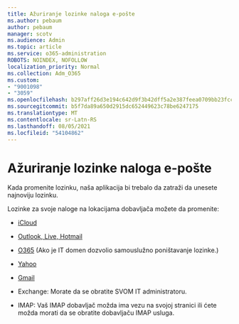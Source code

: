 ```yaml
---
title: Ažuriranje lozinke naloga e-pošte
ms.author: pebaum
author: pebaum
manager: scotv
ms.audience: Admin
ms.topic: article
ms.service: o365-administration
ROBOTS: NOINDEX, NOFOLLOW
localization_priority: Normal
ms.collection: Adm_O365
ms.custom:
- "9001098"
- "3059"
ms.openlocfilehash: b297aff26d3e194c642d9f3b42dff5a2e387feea0709bb23fcc8182360453307
ms.sourcegitcommit: b5f7da89a650d2915dc652449623c78be6247175
ms.translationtype: MT
ms.contentlocale: sr-Latn-RS
ms.lasthandoff: 08/05/2021
ms.locfileid: "54104862"
---
```

# <a name="updating-your-email-account-password"></a>Ažuriranje lozinke naloga e-pošte

Kada promenite lozinku, naša aplikacija bi trebalo da zatraži da unesete najnoviju lozinku.

Lozinke za svoje naloge na lokacijama dobavljača možete da promenite:

- [iCloud](https://support.apple.com/HT201487)

- [Outlook, Live, Hotmail](https://account.live.com/password/reset)

- [O365](https://passwordreset.microsoftonline.com) (Ako je IT domen dozvolio samouslužno poništavanje lozinke.)

- [Yahoo](https://login.yahoo.com/account/challenge/username?done=https%3A%2F%2Fwww.yahoo.com%2F&authMechanism=secondary&chllngnm=base&sessionIndex=QQ--)

- [Gmail](https://support.google.com/mail/answer/41078?co=GENIE.Platform%3DDesktop&hl=en)

- Exchange: Morate da se obratite SVOM IT administratoru.

- IMAP: Vaš IMAP dobavljač možda ima vezu na svojoj stranici ili ćete možda morati da se obratite dobavljaču IMAP usluga.